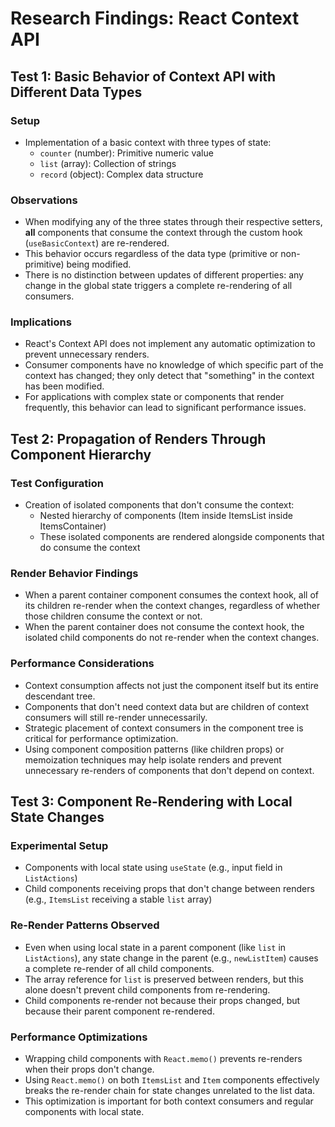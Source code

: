# Research Findings: React Context API

## Test 1: Basic Behavior of Context API with Different Data Types

### Setup

- Implementation of a basic context with three types of state:
  - `counter` (number): Primitive numeric value
  - `list` (array): Collection of strings
  - `record` (object): Complex data structure

### Observations

- When modifying any of the three states through their respective setters, **all** components that consume the context through the custom hook (`useBasicContext`) are re-rendered.
- This behavior occurs regardless of the data type (primitive or non-primitive) being modified.
- There is no distinction between updates of different properties: any change in the global state triggers a complete re-rendering of all consumers.

### Implications

- React's Context API does not implement any automatic optimization to prevent unnecessary renders.
- Consumer components have no knowledge of which specific part of the context has changed; they only detect that "something" in the context has been modified.
- For applications with complex state or components that render frequently, this behavior can lead to significant performance issues.

## Test 2: Propagation of Renders Through Component Hierarchy

### Test Configuration

- Creation of isolated components that don't consume the context:
  - Nested hierarchy of components (Item inside ItemsList inside ItemsContainer)
  - These isolated components are rendered alongside components that do consume the context

### Render Behavior Findings

- When a parent container component consumes the context hook, all of its children re-render when the context changes, regardless of whether those children consume the context or not.
- When the parent container does not consume the context hook, the isolated child components do not re-render when the context changes.

### Performance Considerations

- Context consumption affects not just the component itself but its entire descendant tree.
- Components that don't need context data but are children of context consumers will still re-render unnecessarily.
- Strategic placement of context consumers in the component tree is critical for performance optimization.
- Using component composition patterns (like children props) or memoization techniques may help isolate renders and prevent unnecessary re-renders of components that don't depend on context.

## Test 3: Component Re-Rendering with Local State Changes

### Experimental Setup

- Components with local state using `useState` (e.g., input field in `ListActions`)
- Child components receiving props that don't change between renders (e.g., `ItemsList` receiving a stable `list` array)

### Re-Render Patterns Observed

- Even when using local state in a parent component (like `list` in `ListActions`), any state change in the parent (e.g., `newListItem`) causes a complete re-render of all child components.
- The array reference for `list` is preserved between renders, but this alone doesn't prevent child components from re-rendering.
- Child components re-render not because their props changed, but because their parent component re-rendered.

### Performance Optimizations

- Wrapping child components with `React.memo()` prevents re-renders when their props don't change.
- Using `React.memo()` on both `ItemsList` and `Item` components effectively breaks the re-render chain for state changes unrelated to the list data.
- This optimization is important for both context consumers and regular components with local state.
